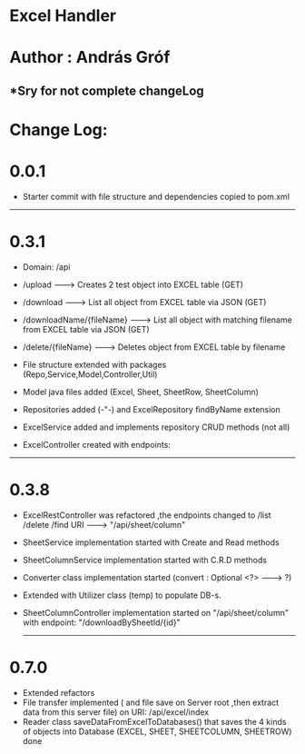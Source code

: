# Excel Handler 
# Author : András Gróf

 *Sry for not complete changeLog
----------------------------------------------------------------------------------------------------------------
# Change Log: 

# 0.0.1

- Starter commit with file structure and dependencies copied to pom.xml

----------------------------------------------------------------------------------------------------------------
# 0.3.1

- Domain: /api 

- /upload ---> Creates 2 test object into EXCEL table (GET)

- /download ---> List all object from EXCEL table via JSON (GET)

- /downloadName/{fileName} ---> List all object with matching filename from EXCEL table via JSON (GET)

- /delete/{fileName} ---> Deletes object from EXCEL table by filename


- File structure extended with packages (Repo,Service,Model,Controller,Util)

- Model java files added (Excel, Sheet, SheetRow, SheetColumn)

- Repositories added (-"-) and ExcelRepository findByName extension

- ExcelService added and implements repository CRUD methods (not all)

- ExcelController created with endpoints:

----------------------------------------------------------------------------------------------------------------
# 0.3.8

- ExcelRestController was refactored ,the endpoints changed to /list /delete /find
  URI ---> "/api/sheet/column"

- SheetService implementation started with Create and Read methods

- SheetColumnService implementation started with C.R.D methods 

- Converter class implementation started (convert : Optional <?>  ---> ?)

- Extended with Utilizer class (temp) to populate DB-s. 

- SheetColumnController implementation started on "/api/sheet/column"
  with endpoint: "/downloadBySheetId/{id}"

  ----------------------------------------------------------------------------------------------------------------
# 0.7.0

- Extended refactors
- File transfer implemented ( and file save on Server root ,then extract data from this server file) on URI: /api/excel/index
- Reader class saveDataFromExcelToDatabases() that saves the 4 kinds of objects into Database (EXCEL, SHEET, SHEETCOLUMN, SHEETROW) done
  


